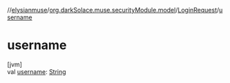 //[elysianmuse](../../../index.md)/[org.darkSolace.muse.securityModule.model](../index.md)/[LoginRequest](index.md)/[username](username.md)

# username

[jvm]\
val [username](username.md): [String](https://kotlinlang.org/api/latest/jvm/stdlib/kotlin/-string/index.html)

